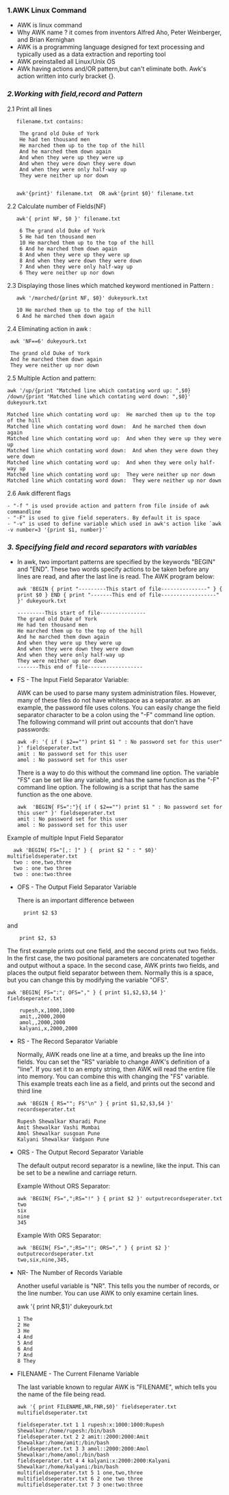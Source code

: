 ### **1.AWK Linux Command**

- AWK is linux command
- Why AWK name ? it comes from inventors Alfred Aho, Peter Weinberger, and Brian Kernighan
- AWK is a programming language designed for text processing and typically used as a data extraction and reporting tool 
- AWK preinstalled all Linux/Unix OS 
- AWk having actions and/OR pattern,but can't eliminate both. Awk's action written into curly bracket {}. 

### ***2.Working with field,record and Pattern***

 2.1 Print all lines 
     
       filename.txt contains:
        
        The grand old Duke of York
        He had ten thousand men
        He marched them up to the top of the hill
        And he marched them down again
        And when they were up they were up
        And when they were down they were down
        And when they were only half-way up
        They were neither up nor down
       
       
       awk'{print}' filename.txt  OR awk'{print $0}' filename.txt
       
        
 
 2.2 Calculate number of Fields(NF)
   
       awk'{ print NF, $0 }' filename.txt
       
        6 The grand old Duke of York
        5 He had ten thousand men
        10 He marched them up to the top of the hill
        6 And he marched them down again
        8 And when they were up they were up
        8 And when they were down they were down
        7 And when they were only half-way up
        6 They were neither up nor down
       
       
       
       
 2.3 Displaying those lines which matched keyword mentioned in Pattern :
 
       awk '/marched/{print NF, $0}' dukeyourk.txt

       10 He marched them up to the top of the hill
       6 And he marched them down again

2.4 Eliminating action in awk :

     awk 'NF==6' dukeyourk.txt
   
   	 The grand old Duke of York
     And he marched them down again
     They were neither up nor down

2.5 Multiple Action and pattern:

    awk '/up/{print "Matched line which contating word up: ",$0} /down/{print "Matched line which contating word down: ",$0}' dukeyourk.txt
    
    Matched line which contating word up:  He marched them up to the top of the hill
    Matched line which contating word down:  And he marched them down again
    Matched line which contating word up:  And when they were up they were up
    Matched line which contating word down:  And when they were down they were down
    Matched line which contating word up:  And when they were only half-way up
    Matched line which contating word up:  They were neither up nor down
    Matched line which contating word down:  They were neither up nor down
    
2.6 Awk different flags

    - "-f " is used provide action and pattern from file inside of awk commandline
    - "-F" is used to give field seperaters. By default it is space
    - "-v" is used to define variable which used in awk's action like `awk -v number=3 '{print $1, number}'`
    
 ### ***3. Specifying field and record separators with variables***
 
- In awk, two important patterns are specified by the keywords "BEGIN" and "END". These two words specify actions to be taken before any lines are read, and after the last line is read. The AWK program below:


      awk 'BEGIN { print "---------This start of file---------------" } { print $0 } END { print "-------This end of file------------------" }' dukeyourk.txt
      
      ---------This start of file---------------
      The grand old Duke of York
      He had ten thousand men
      He marched them up to the top of the hill
      And he marched them down again
      And when they were up they were up
      And when they were down they were down
      And when they were only half-way up
      They were neither up nor down
      -------This end of file------------------

- FS - The Input Field Separator Variable:
  
  AWK can be used to parse many system administration files. However, many of these files do not have whitespace as a separator. as an example, the password file uses colons. You can easily change the field separator character to be a colon using the "-F" command line option. The following command will print out accounts that don't have passwords:

	  awk -F: '{ if ( $2=="") print $1 " : No password set for this user" }' fieldseperater.txt
      amit : No password set for this user
      amol : No password set for this user


  There is a way to do this without the command line option. The variable "FS" can be set like any variable, and has the same function as the "-F" command line option. The following is a script that has the same function as the one above.

      awk  'BEGIN{ FS=":"}{ if ( $2=="") print $1 " : No password set for this user" }' fieldseperater.txt
      amit : No password set for this user
      amol : No password set for this user
 
 Example of multiple Input Field Separator 
 
      awk 'BEGIN{ FS="[,: ]" } {  print $2 " : " $0}' multifieldseperater.txt
      two : one,two,three
      two : one two three
      two : one:two:three


- OFS - The Output Field Separator Variable

   There is an important difference between

		print $2 $3
and

		print $2, $3
The first example prints out one field, and the second prints out two fields. In the first case, the two positional parameters are concatenated together and output without a space. In the second case, AWK prints two fields, and places the output field separator between them. Normally this is a space, but you can change this by modifying the variable "OFS".

 	awk 'BEGIN{ FS=":"; OFS="," } { print $1,$2,$3,$4 }' fieldseperater.txt
        
        rupesh,x,1000,1000
        amit,,2000,2000
        amol,,2000,2000
        kalyani,x,2000,2000
        
- RS - The Record Separator Variable

  Normally, AWK reads one line at a time, and breaks up the line into fields. You can set the "RS" variable to change AWK's definition of a "line". If you set it to an empty string, then AWK will read the entire file into memory. You can combine this with changing the "FS" variable. This example treats each line as a field, and prints out the second and third line

      awk 'BEGIN { RS=""; FS"\n" } { print $1,$2,$3,$4 }' recordseperater.txt
      
      Rupesh Shewalkar Kharadi Pune
      Amit Shewalkar Vashi Mumbai
      Amol Shewalkar susgoan Pune
      Kalyani Shewalkar Vadgaon Pune
      
- ORS - The Output Record Separator Variable

	The default output record separator is a newline, like the input. This can be set to be a newline and carriage return.
    
    Example Without ORS Separator:
    
      awk 'BEGIN{ FS=",";RS="!" } { print $2 }' outputrecordseperater.txt
      two
      six
      nine
      345
   
    Example With ORS Separator:
    
      awk 'BEGIN{ FS=",";RS="!"; ORS="," } { print $2 }' outputrecordseperater.txt
  	  two,six,nine,345,
    
- NR- The Number of Records Variable

	Another useful variable is "NR". This tells you the number of records, or the line number. You can use AWK to only examine certain lines.
    
   	 awk '{ print NR,$1}' dukeyourk.txt
     
      1 The
      2 He
      3 He
      4 And
      5 And
      6 And
      7 And
      8 They


- FILENAME - The Current Filename Variable
	
    The last variable known to regular AWK is "FILENAME", which tells you the name of the file being read.
    
      awk '{ print FILENAME,NR,FNR,$0}' fieldseperater.txt multifieldseperater.txt
      
      fieldseperater.txt 1 1 rupesh:x:1000:1000:Rupesh Shewalkar:/home/rupesh:/bin/bash
      fieldseperater.txt 2 2 amit::2000:2000:Amit Shewalkar:/home/amit:/bin/bash
      fieldseperater.txt 3 3 amol::2000:2000:Amol Shewalkar:/home/amol:/bin/bash
      fieldseperater.txt 4 4 kalyani:x:2000:2000:Kalyani Shewalkar:/home/kalyani:/bin/bash
      multifieldseperater.txt 5 1 one,two,three
      multifieldseperater.txt 6 2 one two three
      multifieldseperater.txt 7 3 one:two:three




